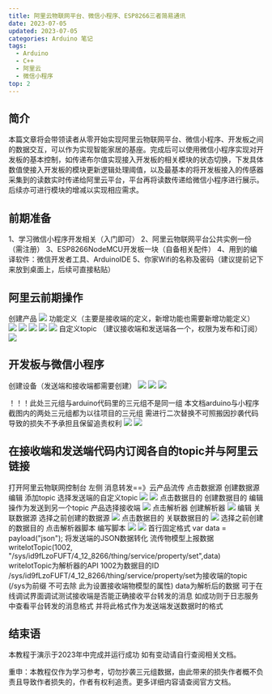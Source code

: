 ```yaml
---
title: 阿里云物联网平台、微信小程序、ESP8266三者简易通讯
date: 2023-07-05
updated: 2023-07-05
categories: Arduino 笔记
tags:
  - Arduino
  - C++
  - 阿里云
  - 微信小程序
top: 2
---
```

## 简介
本篇文章将会带领读者从零开始实现阿里云物联网平台、微信小程序、开发板之间的数据交互，可以作为实现智能家居的基座。完成后可以使用微信小程序实现对开发板的基本控制，如传递布尔值实现接入开发板的相关模块的状态切换，下发具体数值使接入开发板的模块更新逻辑处理阈值，以及最基本的将开发板接入的传感器采集到的读数实时传递给阿里云平台，平台再将读数传递给微信小程序进行展示。后续亦可进行模块的增减以实现相应需求。
## 前期准备

1、学习微信小程序开发相关（入门即可）
2、阿里云物联网平台公共实例一份（需注册）
3、ESP8266NodeMCU开发板一块（自备相关配件）
4、用到的编译软件：微信开发者工具、ArduinoIDE
5、你家Wifi的名称及密码（建议提前记下来放到桌面上，后续可直接粘贴）

## 阿里云前期操作
 创建产品
 ![](https://breeze-info.oss-rg-china-mainland.aliyuncs.com/esp8266/%E5%9B%BE%E7%89%871.png)
功能定义（主要是接收端的定义，新增功能也需要新增功能定义）
![](https://breeze-info.oss-rg-china-mainland.aliyuncs.com/esp8266/%E5%9B%BE%E7%89%872.png)
![](https://breeze-info.oss-rg-china-mainland.aliyuncs.com/esp8266/%E5%9B%BE%E7%89%873.png)
![](https://breeze-info.oss-rg-china-mainland.aliyuncs.com/esp8266/%E5%9B%BE%E7%89%874.png)
![](https://breeze-info.oss-rg-china-mainland.aliyuncs.com/esp8266/%E5%9B%BE%E7%89%875.png)
![](https://breeze-info.oss-rg-china-mainland.aliyuncs.com/esp8266/%E5%9B%BE%E7%89%876.png)
自定义topic （建议接收端和发送端各一个，权限为发布和订阅）
![](https://breeze-info.oss-rg-china-mainland.aliyuncs.com/esp8266/%E5%9B%BE%E7%89%877.png)
## 开发板与微信小程序
创建设备（发送端和接收端都需要创建）
![](https://breeze-info.oss-rg-china-mainland.aliyuncs.com/esp8266/%E5%9B%BE%E7%89%878.png)
![](https://breeze-info.oss-rg-china-mainland.aliyuncs.com/esp8266/%E5%9B%BE%E7%89%879.png)
![](https://breeze-info.oss-rg-china-mainland.aliyuncs.com/esp8266/%E5%9B%BE%E7%89%8710.png)

！！！此处三元组与arduino代码里的三元组不是同一组 本文档arduino与小程序截图内的两处三元组都为以往项目的三元组 需进行二次替换不可照搬因抄袭代码导致的损失不予承担且保留追责权利
![](https://breeze-info.oss-rg-china-mainland.aliyuncs.com/esp8266/%E5%9B%BE%E7%89%8711.png)
![](https://breeze-info.oss-rg-china-mainland.aliyuncs.com/esp8266/%E5%9B%BE%E7%89%8712.png)

## 在接收端和发送端代码内订阅各自的topic并与阿里云链接
打开阿里云物联网控制台
左侧 消息转发==》云产品流传
点击数据源 创建数据源 编辑 添加topic 选择发送端的自定义topic
![](https://breeze-info.oss-rg-china-mainland.aliyuncs.com/esp8266/%E5%9B%BE%E7%89%8713.png)
![](https://breeze-info.oss-rg-china-mainland.aliyuncs.com/esp8266/%E5%9B%BE%E7%89%8714.png)
点击数据目的 创建数据目的 编辑 操作为发送到另一个topic 产品选择接收端
![](https://breeze-info.oss-rg-china-mainland.aliyuncs.com/esp8266/%E5%9B%BE%E7%89%8715.png)
点击解析器 创建解析器
![](https://breeze-info.oss-rg-china-mainland.aliyuncs.com/esp8266/%E5%9B%BE%E7%89%8716.png)
 编辑 关联数据源 选择之前创建的数据源
 ![](https://breeze-info.oss-rg-china-mainland.aliyuncs.com/esp8266/%E5%9B%BE%E7%89%8717.png)
 点击数据目的 关联数据目的
 ![](https://breeze-info.oss-rg-china-mainland.aliyuncs.com/esp8266/%E5%9B%BE%E7%89%8718.png)
选择之前创建的数据目的 点击解析器脚本 编写脚本
![](https://breeze-info.oss-rg-china-mainland.aliyuncs.com/esp8266/%E5%9B%BE%E7%89%8719.png)
![](https://breeze-info.oss-rg-china-mainland.aliyuncs.com/esp8266/%E5%9B%BE%E7%89%8720.png)
首行固定格式 var data = payload("json");
将发送端的JSON数据转化 流传物模型上报数据 writeIotTopic(1002, "/sys/id9fLzoFUFT/4_12_8266/thing/service/property/set",data)  writeIotTopic为解析器的API 1002为数据目的ID
/sys/id9fLzoFUFT/4_12_8266/thing/service/property/set为接收端的topic  (/sys为前缀 不可去除 此为设置接收端物模型的属性) data为解析后的数据
可于在线调试界面调试测试接收端是否能正确接收平台转发的消息 如成功则于日志服务中查看平台转发的消息格式 并将此格式作为发送端发送数据时的格式

## 结束语
本教程于演示于2023年中完成并运行成功 如有变动请自行查阅相关文档。

重申：本教程仅作为学习参考，切勿抄袭三元组数据，由此带来的损失作者概不负责且导致作者损失的，作者有权利追责。更多详细内容请查阅官方文档。
<!-- Modify `valaxy.config.ts` to custom your blog. -->

